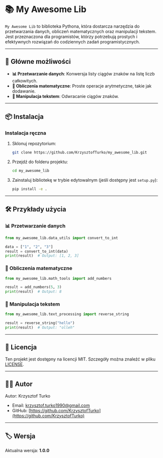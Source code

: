# 📚 My Awesome Lib

`My Awesome Lib` to biblioteka Pythona, która dostarcza narzędzia do przetwarzania danych, obliczeń matematycznych oraz manipulacji tekstem. Jest przeznaczona dla programistów, którzy potrzebują prostych i efektywnych rozwiązań do codziennych zadań programistycznych.

---

## 🚀 Główne możliwości

- **📊 Przetwarzanie danych**: Konwersja listy ciągów znaków na listę liczb całkowitych.
- **🧮 Obliczenia matematyczne**: Proste operacje arytmetyczne, takie jak dodawanie.
- **📝 Manipulacja tekstem**: Odwracanie ciągów znaków.

---

## 📦 Instalacja

### Instalacja ręczna

1. Sklonuj repozytorium:

    ```bash
    git clone https://github.com/KrzysztofTurko/my_awesome_lib.git
    ```

2. Przejdź do folderu projektu:

    ```bash
    cd my_awesome_lib
    ```

3. Zainstaluj bibliotekę w trybie edytowalnym (jeśli dostępny jest `setup.py`):

    ```bash
    pip install -e .
    ```

---

## 🛠️ Przykłady użycia

### 📊 Przetwarzanie danych

```python
from my_awesome_lib.data_utils import convert_to_int

data = ["1", "2", "3"]
result = convert_to_int(data)
print(result)  # Output: [1, 2, 3]
```

### 🧮 Obliczenia matematyczne

```python
from my_awesome_lib.math_tools import add_numbers

result = add_numbers(5, 3)
print(result)  # Output: 8
```

### 📝 Manipulacja tekstem

```python
from my_awesome_lib.text_processing import reverse_string

result = reverse_string("hello")
print(result)  # Output: "olleh"
```

---

## 📜 Licencja

Ten projekt jest dostępny na licencji MIT. Szczegóły można znaleźć w pliku [LICENSE](./LICENSE).

---

## 👨‍💻 Autor

Autor: Krzysztof Turko

- Email: krzysztof.turko1990@gmail.com
- GitHub: [https://github.com/KrzysztofTurko](https://github.com/KrzysztofTurko)

---

## 🏷️ Wersja

Aktualna wersja: **1.0.0**

